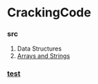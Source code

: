 # CrackingCode
### src
1.  Data Structures
  1.  [Arrays and Strings][101]

[101]:https://github.com/inadram/CrackingCode/tree/master/src/main/dataStructures/arraysAndStrings


### [test][901]
[901]:https://github.com/inadram/CrackingCode/tree/master/src/test
